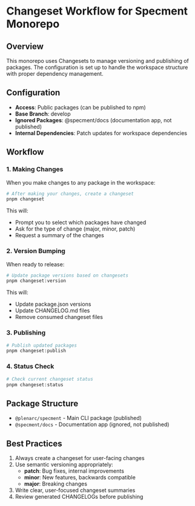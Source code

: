 # Changeset Workflow for Specment Monorepo

## Overview

This monorepo uses Changesets to manage versioning and publishing of packages. The configuration is set up to handle the workspace structure with proper dependency management.

## Configuration

- **Access**: Public packages (can be published to npm)
- **Base Branch**: develop
- **Ignored Packages**: @specment/docs (documentation app, not published)
- **Internal Dependencies**: Patch updates for workspace dependencies

## Workflow

### 1. Making Changes

When you make changes to any package in the workspace:

```bash
# After making your changes, create a changeset
pnpm changeset
```

This will:
- Prompt you to select which packages have changed
- Ask for the type of change (major, minor, patch)
- Request a summary of the changes

### 2. Version Bumping

When ready to release:

```bash
# Update package versions based on changesets
pnpm changeset:version
```

This will:
- Update package.json versions
- Update CHANGELOG.md files
- Remove consumed changeset files

### 3. Publishing

```bash
# Publish updated packages
pnpm changeset:publish
```

### 4. Status Check

```bash
# Check current changeset status
pnpm changeset:status
```

## Package Structure

- `@plenarc/specment` - Main CLI package (published)
- `@specment/docs` - Documentation app (ignored, not published)

## Best Practices

1. Always create a changeset for user-facing changes
2. Use semantic versioning appropriately:
   - **patch**: Bug fixes, internal improvements
   - **minor**: New features, backwards compatible
   - **major**: Breaking changes
3. Write clear, user-focused changeset summaries
4. Review generated CHANGELOGs before publishing